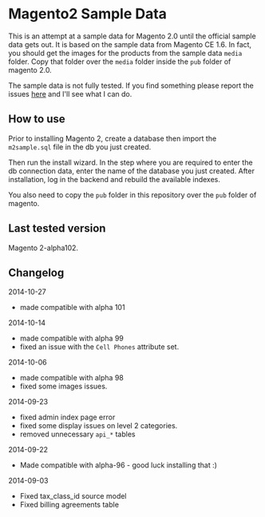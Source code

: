 Magento2 Sample Data
==============

This is an attempt at a sample data for Magento 2.0 until the official sample data gets out.
It is based on the sample data from Magento CE 1.6.
In fact, you should get the images for the products from the sample data `media` folder.
Copy that folder over the `media` folder inside the `pub` folder of magento 2.0.

The sample data is not fully tested.
If you find something please report the issues <a href="https://github.com/tzyganu/m2-sample-data/issues">here</a> and I'll see what I can do.

How to use
----------
Prior to installing Magento 2,
create a database then import the `m2sample.sql` file in the db you just created.

Then run the install wizard.
In the step where you are required to enter the db connection data, enter the name of the database you just created.
After installation, log in the backend and rebuild the available indexes.

You also need to copy the `pub` folder in this repository over the `pub` folder of magento.

Last tested version
---------
Magento 2-alpha102.


Changelog
------------

2014-10-27
 - made compatible with alpha 101

2014-10-14
 - made compatible with alpha 99
 - fixed an issue with the `Cell Phones` attribute set.

2014-10-06
 - made compatible with alpha 98
 - fixed some images issues.

2014-09-23

 - fixed admin index page error
 - fixed some display issues on level 2 categories.
 - removed unnecessary `api_*` tables

2014-09-22

 - Made compatible with alpha-96 - good luck installing that :)

2014-09-03

 - Fixed tax_class_id source model
 - Fixed billing agreements table


